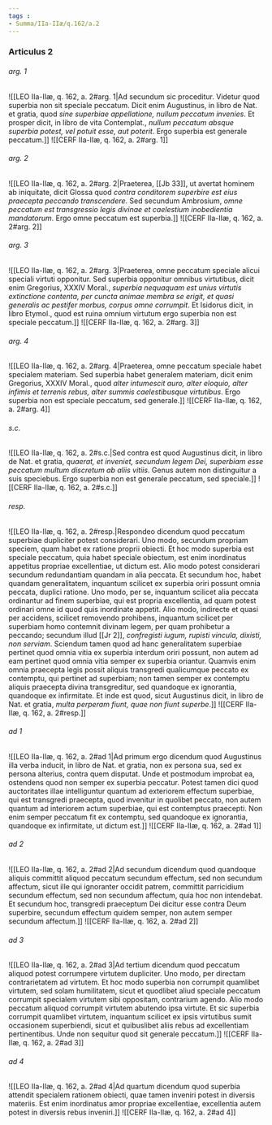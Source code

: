 ```yaml
---
tags : 
- Summa/IIa-IIæ/q.162/a.2
---
```


### Articulus 2

###### arg. 1
![[LEO IIa-IIæ, q. 162, a. 2#arg. 1|Ad secundum sic proceditur. Videtur quod superbia non sit speciale peccatum. Dicit enim Augustinus, in libro de Nat. et gratia, quod *sine superbiae appellatione, nullum peccatum invenies*. Et prosper dicit, in libro de vita Contemplat., *nullum peccatum absque superbia potest, vel potuit esse, aut poterit*. Ergo superbia est generale peccatum.]]
![[CERF IIa-IIæ, q. 162, a. 2#arg. 1]]

###### arg. 2
![[LEO IIa-IIæ, q. 162, a. 2#arg. 2|Praeterea, [[Jb 33]], ut avertat hominem ab iniquitate, dicit Glossa quod *contra conditorem superbire est eius praecepta peccando transcendere*. Sed secundum Ambrosium, *omne peccatum est transgressio legis divinae et caelestium inobedientia mandatorum*. Ergo omne peccatum est superbia.]]
![[CERF IIa-IIæ, q. 162, a. 2#arg. 2]]

###### arg. 3
![[LEO IIa-IIæ, q. 162, a. 2#arg. 3|Praeterea, omne peccatum speciale alicui speciali virtuti opponitur. Sed superbia opponitur omnibus virtutibus, dicit enim Gregorius, XXXIV Moral., *superbia nequaquam est unius virtutis extinctione contenta, per cuncta animae membra se erigit, et quasi generalis ac pestifer morbus, corpus omne corrumpit*. Et Isidorus dicit, in libro Etymol., quod est ruina omnium virtutum ergo superbia non est speciale peccatum.]]
![[CERF IIa-IIæ, q. 162, a. 2#arg. 3]]

###### arg. 4
![[LEO IIa-IIæ, q. 162, a. 2#arg. 4|Praeterea, omne peccatum speciale habet specialem materiam. Sed superbia habet generalem materiam, dicit enim Gregorius, XXXIV Moral., quod *alter intumescit auro, alter eloquio, alter infimis et terrenis rebus, alter summis caelestibusque virtutibus*. Ergo superbia non est speciale peccatum, sed generale.]]
![[CERF IIa-IIæ, q. 162, a. 2#arg. 4]]

###### s.c.
![[LEO IIa-IIæ, q. 162, a. 2#s.c.|Sed contra est quod Augustinus dicit, in libro de Nat. et gratia, *quaerat, et inveniet, secundum legem Dei, superbiam esse peccatum multum discretum ab aliis vitiis*. Genus autem non distinguitur a suis speciebus. Ergo superbia non est generale peccatum, sed speciale.]]
![[CERF IIa-IIæ, q. 162, a. 2#s.c.]]

###### resp.
![[LEO IIa-IIæ, q. 162, a. 2#resp.|Respondeo dicendum quod peccatum superbiae dupliciter potest considerari. Uno modo, secundum propriam speciem, quam habet ex ratione proprii obiecti. Et hoc modo superbia est speciale peccatum, quia habet speciale obiectum, est enim inordinatus appetitus propriae excellentiae, ut dictum est. Alio modo potest considerari secundum redundantiam quandam in alia peccata. Et secundum hoc, habet quandam generalitatem, inquantum scilicet ex superbia oriri possunt omnia peccata, duplici ratione. Uno modo, per se, inquantum scilicet alia peccata ordinantur ad finem superbiae, qui est propria excellentia, ad quam potest ordinari omne id quod quis inordinate appetit. Alio modo, indirecte et quasi per accidens, scilicet removendo prohibens, inquantum scilicet per superbiam homo contemnit divinam legem, per quam prohibetur a peccando; secundum illud [[Jr 2]], *confregisti iugum, rupisti vincula, dixisti, non serviam*. Sciendum tamen quod ad hanc generalitatem superbiae pertinet quod omnia vitia ex superbia interdum oriri possunt, non autem ad eam pertinet quod omnia vitia semper ex superbia oriantur. Quamvis enim omnia praecepta legis possit aliquis transgredi qualicumque peccato ex contemptu, qui pertinet ad superbiam; non tamen semper ex contemptu aliquis praecepta divina transgreditur, sed quandoque ex ignorantia, quandoque ex infirmitate. Et inde est quod, sicut Augustinus dicit, in libro de Nat. et gratia, *multa perperam fiunt, quae non fiunt superbe*.]]
![[CERF IIa-IIæ, q. 162, a. 2#resp.]]

###### ad 1
![[LEO IIa-IIæ, q. 162, a. 2#ad 1|Ad primum ergo dicendum quod Augustinus illa verba inducit, in libro de Nat. et gratia, non ex persona sua, sed ex persona alterius, contra quem disputat. Unde et postmodum improbat ea, ostendens quod non semper ex superbia peccatur. Potest tamen dici quod auctoritates illae intelliguntur quantum ad exteriorem effectum superbiae, qui est transgredi praecepta, quod invenitur in quolibet peccato, non autem quantum ad interiorem actum superbiae, qui est contemptus praecepti. Non enim semper peccatum fit ex contemptu, sed quandoque ex ignorantia, quandoque ex infirmitate, ut dictum est.]]
![[CERF IIa-IIæ, q. 162, a. 2#ad 1]]

###### ad 2
![[LEO IIa-IIæ, q. 162, a. 2#ad 2|Ad secundum dicendum quod quandoque aliquis committit aliquod peccatum secundum effectum, sed non secundum affectum, sicut ille qui ignoranter occidit patrem, committit parricidium secundum effectum, sed non secundum affectum, quia hoc non intendebat. Et secundum hoc, transgredi praeceptum Dei dicitur esse contra Deum superbire, secundum effectum quidem semper, non autem semper secundum affectum.]]
![[CERF IIa-IIæ, q. 162, a. 2#ad 2]]

###### ad 3
![[LEO IIa-IIæ, q. 162, a. 2#ad 3|Ad tertium dicendum quod peccatum aliquod potest corrumpere virtutem dupliciter. Uno modo, per directam contrarietatem ad virtutem. Et hoc modo superbia non corrumpit quamlibet virtutem, sed solam humilitatem, sicut et quodlibet aliud speciale peccatum corrumpit specialem virtutem sibi oppositam, contrarium agendo. Alio modo peccatum aliquod corrumpit virtutem abutendo ipsa virtute. Et sic superbia corrumpit quamlibet virtutem, inquantum scilicet ex ipsis virtutibus sumit occasionem superbiendi, sicut et quibuslibet aliis rebus ad excellentiam pertinentibus. Unde non sequitur quod sit generale peccatum.]]
![[CERF IIa-IIæ, q. 162, a. 2#ad 3]]

###### ad 4
![[LEO IIa-IIæ, q. 162, a. 2#ad 4|Ad quartum dicendum quod superbia attendit specialem rationem obiecti, quae tamen inveniri potest in diversis materiis. Est enim inordinatus amor propriae excellentiae, excellentia autem potest in diversis rebus inveniri.]]
![[CERF IIa-IIæ, q. 162, a. 2#ad 4]]

